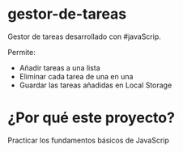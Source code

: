 # gestor-de-tareas
Gestor de tareas desarrollado con #javaScrip.

Permite:
- Añadir tareas a una lista
- Eliminar cada tarea de una en una
- Guardar las tareas añadidas en Local Storage

# ¿Por qué este proyecto?

Practicar los fundamentos básicos de JavaScrip
